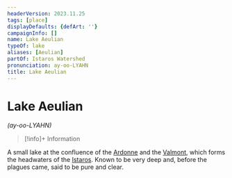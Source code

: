 ```yaml
---
headerVersion: 2023.11.25
tags: [place]
displayDefaults: {defArt: ''}
campaignInfo: []
name: Lake Aeulian
typeOf: lake
aliases: [Aeulian]
partOf: Istaros Watershed
pronunciation: ay-oo-LYAHN
title: Lake Aeulian
---
```

# Lake Aeulian
*(ay-oo-LYAHN)*
>[!info]+ Information
> 
>> 

A small lake at the confluence of the [Ardonne](<./ardonne.md>) and the [Valmont](<./valmont.md>), which forms the headwaters of the [Istaros](<./istaros.md>). Known to be very deep and, before the plagues came, said to be pure and clear.
